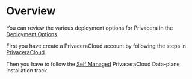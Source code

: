 # Overview

You can review the various deployment options for Privacera in the [Deployment Options](../../deployment-options/index.md).

First you have create a PrivaceraCloud account by following the steps in [PrivaceraCloud](../privaceracloud/index.md).

Then you have to follow the [Self Managed](../self-managed/index.md) PrivaceraCloud Data-plane installation track.
